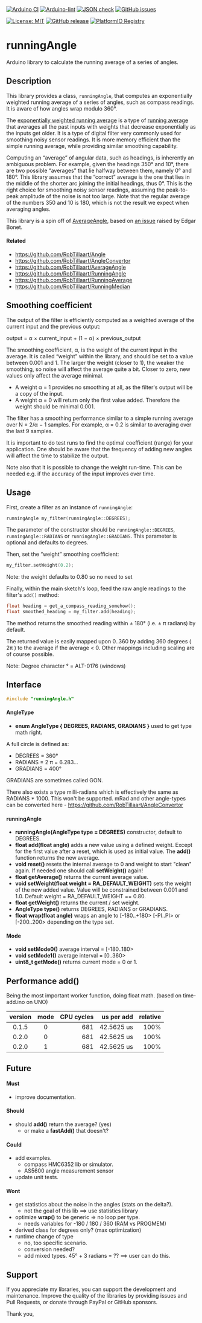 
[![Arduino CI](https://github.com/RobTillaart/runningAngle/workflows/Arduino%20CI/badge.svg)](https://github.com/marketplace/actions/arduino_ci)
[![Arduino-lint](https://github.com/RobTillaart/runningAngle/actions/workflows/arduino-lint.yml/badge.svg)](https://github.com/RobTillaart/runningAngle/actions/workflows/arduino-lint.yml)
[![JSON check](https://github.com/RobTillaart/runningAngle/actions/workflows/jsoncheck.yml/badge.svg)](https://github.com/RobTillaart/runningAngle/actions/workflows/jsoncheck.yml)
[![GitHub issues](https://img.shields.io/github/issues/RobTillaart/runningAngle.svg)](https://github.com/RobTillaart/runningAngle/issues)

[![License: MIT](https://img.shields.io/badge/license-MIT-green.svg)](https://github.com/RobTillaart/runningAngle/blob/master/LICENSE)
[![GitHub release](https://img.shields.io/github/release/RobTillaart/runningAngle.svg?maxAge=3600)](https://github.com/RobTillaart/runningAngle/releases)
[![PlatformIO Registry](https://badges.registry.platformio.org/packages/robtillaart/library/runningAngle.svg)](https://registry.platformio.org/libraries/robtillaart/runningAngle)


# runningAngle

Arduino library to calculate the running average of a series of angles.


## Description

This library provides a class, `runningAngle`, that computes an
exponentially weighted running average of a series of angles, such as
compass readings. It is aware of how angles wrap modulo 360°.

The [exponentially weighted running average][ewra] is a type of [running
average][ra] that averages all the past inputs with weights that
decrease exponentially as the inputs get older. It is a type of digital
filter very commonly used for smoothing noisy sensor readings. It is
more memory efficient than the simple running average, while providing
similar smoothing capability.

Computing an “average” of angular data, such as headings, is inherently
an ambiguous problem. For example, given the headings 350° and 10°,
there are two possible “averages” that lie halfway between them, namely
0° and 180°. This library assumes that the “correct” average is the one
that lies in the middle of the shorter arc joining the initial headings,
thus 0°. This is the right choice for smoothing noisy sensor readings,
assuming the peak-to-peak amplitude of the noise is not too large. Note
that the regular average of the numbers 350 and 10 is 180, which is not
the result we expect when averaging angles.

This library is a spin off of [AverageAngle][], based on [an issue][]
raised by Edgar Bonet.

[ewra]: https://en.wikipedia.org/wiki/Exponential_smoothing
[ra]: https://en.wikipedia.org/wiki/Moving_average
[AverageAngle]: https://github.com/RobTillaart/AverageAngle
[an issue]: https://github.com/RobTillaart/AverageAngle/issues/1


#### Related

- https://github.com/RobTillaart/Angle
- https://github.com/RobTillaart/AngleConvertor
- https://github.com/RobTillaart/AverageAngle
- https://github.com/RobTillaart/RunningAngle
- https://github.com/RobTillaart/RunningAverage
- https://github.com/RobTillaart/RunningMedian


## Smoothing coefficient

The output of the filter is efficiently computed as a weighted average
of the current input and the previous output:

output = α × current\_input + (1 − α) × previous\_output

The smoothing coefficient, α, is the weight of the current input in the average. 
It is called “weight” within the library, and should be set to a value between 
0.001 and 1. The larger the weight (closer to 1), the weaker the smoothing,
so noise will affect the average quite a bit.
Closer to zero, new values only affect the average minimal.
- A weight α = 1 provides no smoothing at all, as the
filter's output will be a copy of the input.
- A weight α = 0 will return only the first value added. 
Therefore the weight should be minimal 0.001.

The filter has a smoothing performance similar to a simple running
average over N = 2/α − 1 samples. For example, α = 0.2 is similar to
averaging over the last 9 samples.

It is important to do test runs to find the optimal coefficient (range)
for your application. One should be aware that the frequency of adding 
new angles will affect the time to stabilize the output.

Note also that it is possible to change the weight run-time. 
This can be needed e.g. if the accuracy of the input improves over time.


## Usage

First, create a filter as an instance of `runningAngle`:

```c++
runningAngle my_filter(runningAngle::DEGREES);
```

The parameter of the constructor should be
`runningAngle::DEGREES`, `runningAngle::RADIANS` or `runningAngle::GRADIANS`. 
This parameter is optional and defaults to degrees.

Then, set the “weight” smoothing coefficient:

```c++
my_filter.setWeight(0.2);
```
Note: the weight defaults to 0.80 so no need to set 

Finally, within the main sketch's loop, feed the raw angle readings to
the filter's `add()` method:

```c++
float heading = get_a_compass_reading_somehow();
float smoothed_heading = my_filter.add(heading);
```

The method returns the smoothed reading within ± 180° (i.e. ± π radians) by default.

The returned value is easily mapped upon 0..360 by adding 360 degrees ( 2π )
to the average if the average < 0.
Other mappings including scaling are of course possible.

Note: Degree character ° = ALT-0176 (windows)


## Interface

```cpp
#include "runningAngle.h"
```

#### AngleType

- **enum AngleType { DEGREES, RADIANS, GRADIANS }** used to get type math right.

A full circle is defined as:
- DEGREES = 360°
- RADIANS = 2 π = 6.283...
- GRADIANS = 400°

GRADIANS are sometimes called GON.

There also exists a type milli-radians which is effectively the 
same as RADIANS \* 1000. This won't be supported.
mRad and other angle-types can be converted here - https://github.com/RobTillaart/AngleConvertor


#### runningAngle

- **runningAngle(AngleType type = DEGREES)** constructor, default to DEGREES.
- **float add(float angle)** adds a new value using a defined weight. 
Except for the first value after a reset, which is used as initial value. 
The **add()** function returns the new average.
- **void reset()** resets the internal average to 0 and weight to start "clean" again. 
If needed one should call **setWeight()** again!
- **float getAverage()** returns the current average value.
- **void setWeight(float weight = RA_DEFAULT_WEIGHT)** sets the weight of the new added value. 
Value will be constrained between 0.001 and 1.0.
Default weight = RA_DEFAULT_WEIGHT == 0.80.
- **float getWeight()** returns the current / set weight.
- **AngleType type()** returns DEGREES, RADIANS or GRADIANS.
- **float wrap(float angle)** wraps an angle to \[-180..+180>  \[-PI..PI> 
or \[-200..200> depending on the type set.


#### Mode 

- **void setMode0()** average interval = \[-180..180>
- **void setMode1()** average interval = \[0..360>
- **uint8_t getMode()** returns current mode = 0 or 1.


## Performance add()

Being the most important worker function, doing float math.
(based on time-add.ino on UNO)

|  version  |  mode  |  CPU cycles  |  us per add  |  relative  |
|:---------:|:------:|-------------:|-------------:|-----------:|
|   0.1.5   |    0   |      681     |  42.5625 us  |   100%     |
|   0.2.0   |    0   |      681     |  42.5625 us  |   100%     |
|   0.2.0   |    1   |      681     |  42.5625 us  |   100%     |


## Future

#### Must

- improve documentation.

#### Should

- should **add()** return the average? (yes)
  - or make a **fastAdd()** that doesn't?

#### Could

- add examples.
  - compass HMC6352 lib or simulator.
  - AS5600 angle measurement sensor
- update unit tests.

#### Wont

- get statistics about the noise in the angles (stats on the delta?).
  - not the goal of this lib ==> use statistics library
- optimize **wrap()** to be generic => no loop per type.
  - needs variables for -180 / 180 / 360  (RAM vs PROGMEM)
- derived class for degrees only? (max optimization)
- runtime change of type 
  - no, too specific scenario.
  - conversion needed?
  - add mixed types.  45° + 3 radians = ??
  ==> user can do this. 


## Support

If you appreciate my libraries, you can support the development and maintenance.
Improve the quality of the libraries by providing issues and Pull Requests, or
donate through PayPal or GitHub sponsors.

Thank you,

